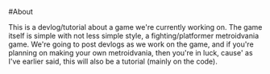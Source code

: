 #About

This is a devlog/tutorial about a game we're currently working on. The game itself is simple with not less simple style, a fighting/platformer metroidvania game. We're going to post devlogs as we work on the game, and if you're planning on making your own metroidvania, then you're in luck, cause' as I've earlier said, this will also be a tutorial (mainly on the code).
